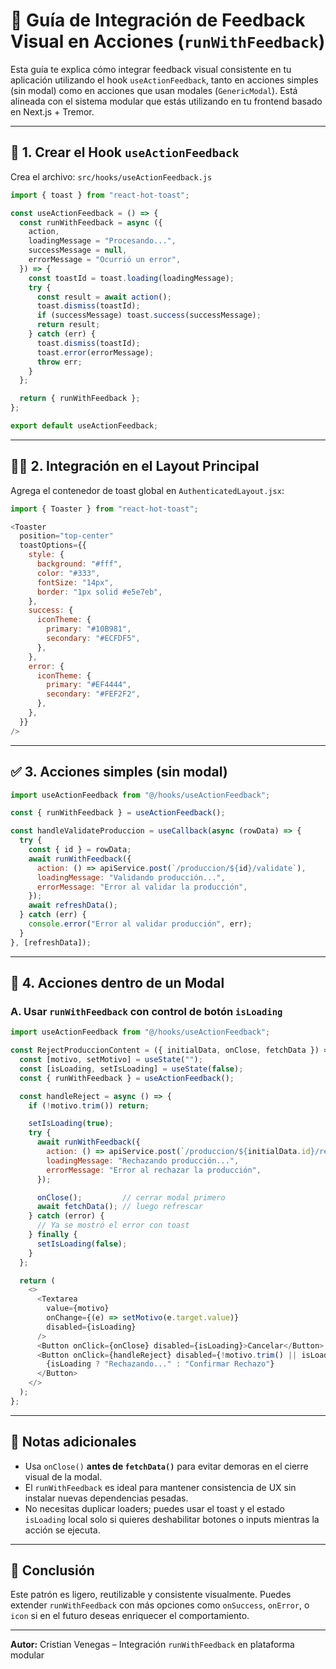 
# 📘 Guía de Integración de Feedback Visual en Acciones (`runWithFeedback`)

Esta guía te explica cómo integrar feedback visual consistente en tu aplicación utilizando el hook `useActionFeedback`, tanto en acciones simples (sin modal) como en acciones que usan modales (`GenericModal`). Está alineada con el sistema modular que estás utilizando en tu frontend basado en Next.js + Tremor.

---

## 🧩 1. Crear el Hook `useActionFeedback`

Crea el archivo: `src/hooks/useActionFeedback.js`

```js
import { toast } from "react-hot-toast";

const useActionFeedback = () => {
  const runWithFeedback = async ({
    action,
    loadingMessage = "Procesando...",
    successMessage = null,
    errorMessage = "Ocurrió un error",
  }) => {
    const toastId = toast.loading(loadingMessage);
    try {
      const result = await action();
      toast.dismiss(toastId);
      if (successMessage) toast.success(successMessage);
      return result;
    } catch (err) {
      toast.dismiss(toastId);
      toast.error(errorMessage);
      throw err;
    }
  };

  return { runWithFeedback };
};

export default useActionFeedback;
```

---

## 🧑‍💻 2. Integración en el Layout Principal

Agrega el contenedor de toast global en `AuthenticatedLayout.jsx`:

```js
import { Toaster } from "react-hot-toast";

<Toaster
  position="top-center"
  toastOptions={{
    style: {
      background: "#fff",
      color: "#333",
      fontSize: "14px",
      border: "1px solid #e5e7eb",
    },
    success: {
      iconTheme: {
        primary: "#10B981",
        secondary: "#ECFDF5",
      },
    },
    error: {
      iconTheme: {
        primary: "#EF4444",
        secondary: "#FEF2F2",
      },
    },
  }}
/>
```

---

## ✅ 3. Acciones simples (sin modal)

```js
import useActionFeedback from "@/hooks/useActionFeedback";

const { runWithFeedback } = useActionFeedback();

const handleValidateProduccion = useCallback(async (rowData) => {
  try {
    const { id } = rowData;
    await runWithFeedback({
      action: () => apiService.post(`/produccion/${id}/validate`),
      loadingMessage: "Validando producción...",
      errorMessage: "Error al validar la producción",
    });
    await refreshData();
  } catch (err) {
    console.error("Error al validar producción", err);
  }
}, [refreshData]);
```

---

## 🧾 4. Acciones dentro de un Modal

### A. Usar `runWithFeedback` con control de botón `isLoading`

```js
import useActionFeedback from "@/hooks/useActionFeedback";

const RejectProduccionContent = ({ initialData, onClose, fetchData }) => {
  const [motivo, setMotivo] = useState("");
  const [isLoading, setIsLoading] = useState(false);
  const { runWithFeedback } = useActionFeedback();

  const handleReject = async () => {
    if (!motivo.trim()) return;

    setIsLoading(true);
    try {
      await runWithFeedback({
        action: () => apiService.post(`/produccion/${initialData.id}/reject`, { motivo }),
        loadingMessage: "Rechazando producción...",
        errorMessage: "Error al rechazar la producción",
      });

      onClose();         // cerrar modal primero
      await fetchData(); // luego refrescar
    } catch (error) {
      // Ya se mostró el error con toast
    } finally {
      setIsLoading(false);
    }
  };

  return (
    <>
      <Textarea
        value={motivo}
        onChange={(e) => setMotivo(e.target.value)}
        disabled={isLoading}
      />
      <Button onClick={onClose} disabled={isLoading}>Cancelar</Button>
      <Button onClick={handleReject} disabled={!motivo.trim() || isLoading}>
        {isLoading ? "Rechazando..." : "Confirmar Rechazo"}
      </Button>
    </>
  );
};
```

---

## 🧠 Notas adicionales

- Usa `onClose()` **antes de `fetchData()`** para evitar demoras en el cierre visual de la modal.
- El `runWithFeedback` es ideal para mantener consistencia de UX sin instalar nuevas dependencias pesadas.
- No necesitas duplicar loaders; puedes usar el toast y el estado `isLoading` local solo si quieres deshabilitar botones o inputs mientras la acción se ejecuta.

---

## 🎉 Conclusión

Este patrón es ligero, reutilizable y consistente visualmente. Puedes extender `runWithFeedback` con más opciones como `onSuccess`, `onError`, o `icon` si en el futuro deseas enriquecer el comportamiento.

---

**Autor:** Cristian Venegas – Integración `runWithFeedback` en plataforma modular
